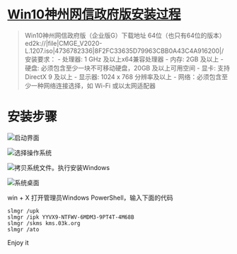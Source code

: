 # [Win10神州网信政府版安装过程](https://github.com/haoz0x139/myblog/issues/22)

> Win10神州网信政府版（企业版G）下载地址
64位（也只有64位的版本）
ed2k://|file|CMGE_V2020-L.1207.iso|4736782336|8F2FC33635D79963CBB0A43C4A916200|/
安装要求：
     - 处理器: 1 GHz 及以上x64兼容处理器
     - 内存: 2GB 及以上
     - 硬盘: 必须包含至少一块不可移动硬盘，20GB 及以上可用空间
     - 显卡: 支持DirectX 9 及以上
     - 显示器: 1024 x 768 分辨率及以上
     - 网络：必须包含至少一种网络连接选择，如 Wi-Fi 或以太网适配器
    
# 安装步骤

![启动界面](https://github.com/haoz0x139/myblog/assets/124132611/6d023f91-d6dd-401d-9f40-17fe19e2c89f)

![选择操作系统](https://github.com/haoz0x139/myblog/assets/124132611/419e92c0-9cd0-46d3-813a-c4c6031d2a02)

![拷贝系统文件。执行安装Windows](https://github.com/haoz0x139/myblog/assets/124132611/1e1afe98-2ec9-4dcf-83db-4fddf5997c82)

![系统桌面](https://github.com/haoz0x139/myblog/assets/124132611/92daf1ab-264b-400d-9fd0-ac9735545627)

win + X  打开管理员Windows PowerShell，输入下面的代码
```
slmgr /upk
slmgr /ipk YYVX9-NTFWV-6MDM3-9PT4T-4M68B
slmgr /skms kms.03k.org
slmgr /ato
```
Enjoy it